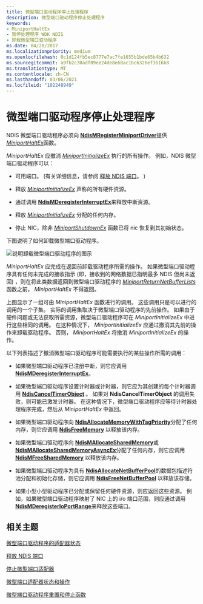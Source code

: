 ```yaml
---
title: 微型端口驱动程序停止处理程序
description: 微型端口驱动程序停止处理程序
keywords:
- MiniportHaltEx
- 暂停处理程序 WDK NDIS
- 卸载微型端口驱动程序
ms.date: 04/20/2017
ms.localizationpriority: medium
ms.openlocfilehash: 0c1d124fb5ec8777e7ac7fe1655b1bde65b4b632
ms.sourcegitcommit: a9fb2c30adf09ee24de8e68ac1bc6326ef3616b8
ms.translationtype: MT
ms.contentlocale: zh-CN
ms.lasthandoff: 03/06/2021
ms.locfileid: "102248949"
---
```

# <a name="miniport-driver-halt-handler"></a>微型端口驱动程序停止处理程序





NDIS 微型端口驱动程序必须向 [**NdisMRegisterMiniportDriver**](/windows-hardware/drivers/ddi/ndis/nf-ndis-ndismregisterminiportdriver)提供 [*MiniportHaltEx*](/windows-hardware/drivers/ddi/ndis/nc-ndis-miniport_halt)函数。

*MiniportHaltEx* 应撤消 [*MiniportInitializeEx*](/windows-hardware/drivers/ddi/ndis/nc-ndis-miniport_initialize) 执行的所有操作。 例如，NDIS 微型端口驱动程序可以：

-   可用端口。  (有关详细信息，请参阅 [释放 NDIS 端口](freeing-an-ndis-port.md)。 ) 

-   释放 [*MiniportInitializeEx*](/windows-hardware/drivers/ddi/ndis/nc-ndis-miniport_initialize) 声称的所有硬件资源。

-   通过调用 [**NdisMDeregisterInterruptEx**](/windows-hardware/drivers/ddi/ndis/nf-ndis-ndismderegisterinterruptex)来释放中断资源。

-   释放 [*MiniportInitializeEx*](/windows-hardware/drivers/ddi/ndis/nc-ndis-miniport_initialize) 分配的任何内存。

-   停止 NIC，除非 [*MiniportShutdownEx*](/windows-hardware/drivers/ddi/ndis/nc-ndis-miniport_shutdown) 函数已将 nic 恢复到其初始状态。

下图说明了如何卸载微型端口驱动程序。

![说明卸载微型端口驱动程序的图示](images/207-11.png)

*MiniportHaltEx* 应完成在返回前卸载驱动程序所需的操作。 如果微型端口驱动程序具有任何未完成的接收指示 (即，接收到的网络数据已指明最多 NDIS 但尚未返回) ，则在将此类数据返回到微型端口驱动程序的 [*MiniportReturnNetBufferLists*](/windows-hardware/drivers/ddi/ndis/nc-ndis-miniport_return_net_buffer_lists)函数之前， *MiniportHaltEx* 不得返回。

上图显示了一组可由 *MiniportHaltEx* 函数进行的调用。 这些调用只是可以进行的调用的一个子集。 实际的调用集取决于微型端口驱动程序的先前操作。 如果由于硬件问题或无法获取所需资源，微型端口驱动程序可在 *MiniportInitializeEx* 中进行这些相同的调用。 在这种情况下， *MiniportInitializeEx* 应通过撤消其先前的操作来卸载驱动程序。 否则， *MiniportHaltEx* 将撤消 *MiniportInitializeEx* 的操作。

以下列表描述了撤消微型端口驱动程序可能需要执行的某些操作所需的调用：

-   如果微型端口驱动程序已注册中断，则它应调用 [**NdisMDeregisterInterruptEx**](/windows-hardware/drivers/ddi/ndis/nf-ndis-ndismderegisterinterruptex)。

-   如果微型端口驱动程序设置计时器或计时器，则它应为其创建的每个计时器调用 [**NdisCancelTimerObject**](/windows-hardware/drivers/ddi/ndis/nf-ndis-ndiscanceltimerobject) 。 如果对 **NdisCancelTimerObject** 的调用失败，则可能已激发计时器。 在这种情况下，微型端口驱动程序应等待计时器处理程序完成，然后从 *MiniportHaltEx* 中返回。

-   如果微型端口驱动程序向 [**NdisAllocateMemoryWithTagPriority**](/windows-hardware/drivers/ddi/ndis/nf-ndis-ndisallocatememorywithtagpriority)分配了任何内存，则它应调用 [**NdisFreeMemory**](/windows-hardware/drivers/ddi/ndis/nf-ndis-ndisfreememory) 以释放该内存。

-   如果微型端口驱动程序向 [**NdisMAllocateSharedMemory**](/windows-hardware/drivers/ddi/ndis/nf-ndis-ndismallocatesharedmemory)或 [**NdisMAllocateSharedMemoryAsyncEx**](/windows-hardware/drivers/ddi/ndis/nf-ndis-ndismallocatesharedmemoryasyncex)分配了任何内存，则它应调用 [**NdisMFreeSharedMemory**](/windows-hardware/drivers/ddi/ndis/nf-ndis-ndismfreesharedmemory) 以释放该内存。

-   如果微型端口驱动程序为具有 [**NdisAllocateNetBufferPool**](/windows-hardware/drivers/ddi/nblapi/nf-nblapi-ndisallocatenetbufferlistpool)的数据包描述符池分配和初始化存储，则它应调用 [**NdisFreeNetBufferPool**](/windows-hardware/drivers/ddi/nblapi/nf-nblapi-ndisfreenetbufferpool) 以释放该存储。

-   如果小型小型驱动程序已分配或保留任何硬件资源，则应返回这些资源。 例如，如果微型端口驱动程序映射了 NIC 上的 i/o 端口范围，则应通过调用 [**NdisMDeregisterIoPortRange**](/windows-hardware/drivers/ddi/ndis/nf-ndis-ndismderegisterioportrange)来释放这些端口。

## <a name="related-topics"></a>相关主题


[微型端口驱动程序的适配器状态](adapter-states-of-a-miniport-driver.md)

[释放 NDIS 端口](freeing-an-ndis-port.md)

[停止微型端口适配器](halting-a-miniport-adapter.md)

[微型端口适配器状态和操作](miniport-adapter-states-and-operations.md)

[微型端口驱动程序重置和停止函数](/previous-versions/windows/hardware/network/ff564064(v=vs.85))

 

